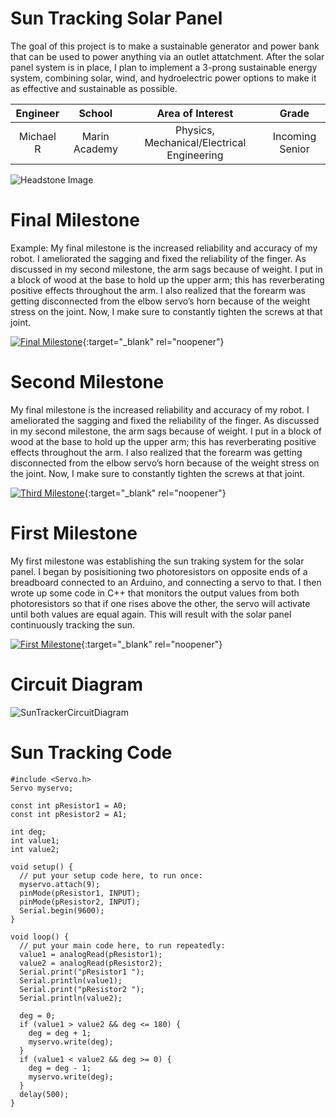 ﻿# Sun Tracking Solar Panel
The goal of this project is to make a sustainable generator and power bank that can be used to power anything via an outlet attatchment. After the solar panel system is in place, I plan to implement a 3-prong sustainable energy system, combining solar, wind, and hydroelectric power options to make it as effective and sustainable as possible.

| **Engineer** | **School** | **Area of Interest** | **Grade** |
|:--:|:--:|:--:|:--:|
| Michael R | Marin Academy | Physics, Mechanical/Electrical Engineering | Incoming Senior

![Headstone Image](https://bluestampengineering.com/wp-content/uploads/2016/05/improve.jpg)
  
# Final Milestone
Example: My final milestone is the increased reliability and accuracy of my robot. I ameliorated the sagging and fixed the reliability of the finger. As discussed in my second milestone, the arm sags because of weight. I put in a block of wood at the base to hold up the upper arm; this has reverberating positive effects throughout the arm. I also realized that the forearm was getting disconnected from the elbow servo’s horn because of the weight stress on the joint. Now, I make sure to constantly tighten the screws at that joint. 

[![Final Milestone](https://res.cloudinary.com/marcomontalbano/image/upload/v1612573869/video_to_markdown/images/youtube--F7M7imOVGug-c05b58ac6eb4c4700831b2b3070cd403.jpg )](https://www.youtube.com/watch?v=F7M7imOVGug&feature=emb_logo "Final Milestone"){:target="_blank" rel="noopener"}

# Second Milestone
My final milestone is the increased reliability and accuracy of my robot. I ameliorated the sagging and fixed the reliability of the finger. As discussed in my second milestone, the arm sags because of weight. I put in a block of wood at the base to hold up the upper arm; this has reverberating positive effects throughout the arm. I also realized that the forearm was getting disconnected from the elbow servo’s horn because of the weight stress on the joint. Now, I make sure to constantly tighten the screws at that joint.

[![Third Milestone](https://res.cloudinary.com/marcomontalbano/image/upload/v1612574014/video_to_markdown/images/youtube--y3VAmNlER5Y-c05b58ac6eb4c4700831b2b3070cd403.jpg)](https://www.youtube.com/watch?v=y3VAmNlER5Y&feature=emb_logo "Second Milestone"){:target="_blank" rel="noopener"}
# First Milestone
  
My first milestone was establishing the sun traking system for the solar panel. I began by posisitioning two photoresistors on opposite ends of a breadboard connected to an Arduino, and connecting a servo to that. I then wrote up some code in C++ that monitors the output values from both photoresistors so that if one rises above the other, the servo will activate until both values are equal again. This will result with the solar panel continuously tracking the sun.

[![First Milestone](https://res.cloudinary.com/marcomontalbano/image/upload/v1612574117/video_to_markdown/images/youtube--CaCazFBhYKs-c05b58ac6eb4c4700831b2b3070cd403.jpg)](https://www.youtube.com/watch?v=CaCazFBhYKs "First Milestone"){:target="_blank" rel="noopener"}

# Circuit Diagram
![SunTrackerCircuitDiagram](https://user-images.githubusercontent.com/88206259/127694933-1066e222-f0d3-40d6-a2e3-3bad213a5b66.jpg)

# Sun Tracking Code
```arduino
#include <Servo.h>
Servo myservo;

const int pResistor1 = A0;
const int pResistor2 = A1;

int deg;
int value1;
int value2;

void setup() {
  // put your setup code here, to run once:
  myservo.attach(9);
  pinMode(pResistor1, INPUT);
  pinMode(pResistor2, INPUT);
  Serial.begin(9600);
}

void loop() {
  // put your main code here, to run repeatedly:
  value1 = analogRead(pResistor1);
  value2 = analogRead(pResistor2);
  Serial.print("pResistor1 ");
  Serial.println(value1);
  Serial.print("pResistor2 ");
  Serial.println(value2);

  deg = 0;
  if (value1 > value2 && deg <= 180) {
    deg = deg + 1;
    myservo.write(deg);
  }
  if (value1 < value2 && deg >= 0) {
    deg = deg - 1;
    myservo.write(deg);
  }
  delay(500);
}
```
